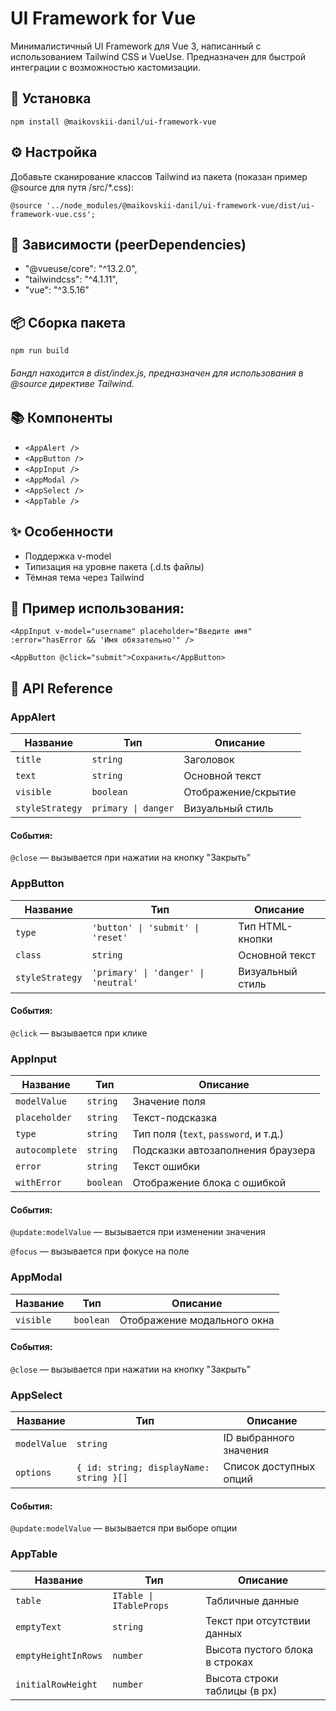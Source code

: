 # UI Framework for Vue

Минималистичный UI Framework для Vue 3, написанный с использованием Tailwind CSS и VueUse. Предназначен для быстрой интеграции с возможностью кастомизации.

## 🚀 Установка

`npm install @maikovskii-danil/ui-framework-vue`

## ⚙️ Настройка
Добавьте сканирование классов Tailwind из пакета (показан пример @source для путя /src/*.css):

`@source '../node_modules/@maikovskii-danil/ui-framework-vue/dist/ui-framework-vue.css';`

## 🤝 Зависимости (peerDependencies)

- "@vueuse/core": "^13.2.0",
- "tailwindcss": "^4.1.11",
- "vue": "^3.5.16"

## 📦 Сборка пакета

`npm run build`

###### Бандл находится в dist/index.js, предназначен для использования в @source директиве Tailwind.

## 📚 Компоненты

- `<AppAlert />`
- `<AppButton />`
- `<AppInput />`
- `<AppModal />`
- `<AppSelect />`
- `<AppTable />`

## ✨ Особенности

- Поддержка v-model
- Типизация на уровне пакета (.d.ts файлы)
- Тёмная тема через Tailwind

## 🧪 Пример использования:

`<AppInput
  v-model="username"
  placeholder="Введите имя"
  :error="hasError && 'Имя обязательно'"
/>`

`<AppButton @click="submit">Сохранить</AppButton>`

## 📘 API Reference

### AppAlert

| Название         | Тип                 | Описание                    |
|------------------|---------------------|-----------------------------|
| `title`          | `string`            | Заголовок                   |
| `text`           | `string`            | Основной текст              |
| `visible`        | `boolean`           | Отображение/скрытие         |
| `styleStrategy`  | `primary \| danger` | Визуальный стиль            |

#### События:
`@close` — вызывается при нажатии на кнопку "Закрыть"

### AppButton

| Название        | Тип                                  | Описание         |
|-----------------|--------------------------------------|------------------|
| `type`          | `'button' \| 'submit' \| 'reset'`    | Тип HTML-кнопки  |
| `class`         | `string`                             | Основной текст   |
| `styleStrategy` | `'primary' \| 'danger' \| 'neutral'` | Визуальный стиль |

#### События:
`@click` — вызывается при клике

### AppInput

| Название       | Тип       | Описание                              |
| -------------- | --------- | ------------------------------------- |
| `modelValue`   | `string`  | Значение поля                         |
| `placeholder`  | `string`  | Текст-подсказка                       |
| `type`         | `string`  | Тип поля (`text`, `password`, и т.д.) |
| `autocomplete` | `string`  | Подсказки автозаполнения браузера     |
| `error`        | `string`  | Текст ошибки                          |
| `withError`    | `boolean` | Отображение блока с ошибкой           |

#### События:
`@update:modelValue` — вызывается при изменении значения

`@focus` — вызывается при фокусе на поле

### AppModal

| Название  | Тип       | Описание                    |
| --------- | --------- | --------------------------- |
| `visible` | `boolean` | Отображение модального окна |

#### События:
`@close` — вызывается при нажатии на кнопку "Закрыть"

### AppSelect

| Название     | Тип                                     | Описание               |
| ------------ | --------------------------------------- | ---------------------- |
| `modelValue` | `string`                                | ID выбранного значения |
| `options`    | `{ id: string; displayName: string }[]` | Список доступных опций |

#### События:
`@update:modelValue` — вызывается при выборе опции

### AppTable

| Название            | Тип                     | Описание                       |
| ------------------- | ----------------------- | ------------------------------ |
| `table`             | `ITable \| ITableProps` | Табличные данные               |
| `emptyText`         | `string`                | Текст при отсутствии данных    |
| `emptyHeightInRows` | `number`                | Высота пустого блока в строках |
| `initialRowHeight`  | `number`                | Высота строки таблицы (в px)   |
